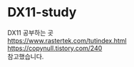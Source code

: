 # DX11-study
DX11 공부하는 곳  
<https://www.rastertek.com/tutindex.html>  
<https://copynull.tistory.com/240>  
참고했습니다.
